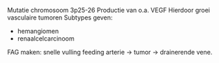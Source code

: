 Mutatie chromosoom 3p25-26
Productie van o.a. VEGF
Hierdoor groei vasculaire tumoren 
Subtypes geven:
- hemangiomen
- renaalcelcarcinoom

FAG maken: snelle vulling feeding arterie -> tumor -> drainerende vene. 